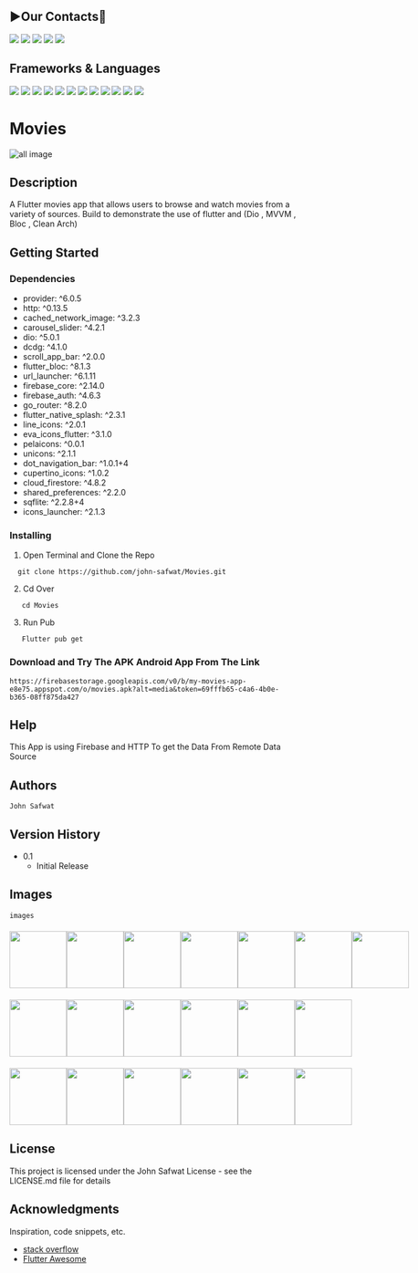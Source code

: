 ## **▶️Our Contacts📱**
<a href="https://github.com/john-safwat"><img src="https://img.shields.io/badge/GitHub-100000?style=for-the-badge&logo=github&logoColor=white"/></a>
<a href="https://www.linkedin.com/in/john-safwat-b3645427a/" title="LinkedIn"><img src="https://img.shields.io/badge/LinkedIn-0077B5?style=for-the-badge&logo=linkedin&logoColor=white"/></a>
<a href="https://www.facebook.com/john.safwat.77/" title="LinkedIn"><img src="https://img.shields.io/badge/Facebook-1877F2?style=for-the-badge&logo=facebook&logoColor=white"/></a>
<a href="https://www.instagram.com/john_s_911/" title="LinkedIn"><img src="https://img.shields.io/badge/Instagram-E4405F?style=for-the-badge&logo=instagram&logoColor=white"/></a>
<a href="https://www.behance.net/johnsafwat" title="LinkedIn"><img src="https://img.shields.io/badge/-Behance-blue?style=for-the-badge&logo=behance&logoColor=white"/></a>

## Frameworks & Languages
<a><img src = "https://img.shields.io/badge/Flutter-02569B?style=for-the-badge&logo=flutter&logoColor=white"></a>
<a><img src = "https://img.shields.io/badge/Dart-0175C2?style=for-the-badge&logo=dart&logoColor=white"></a>
<a><img src = "https://img.shields.io/badge/SQLite-07405E?style=for-the-badge&logo=sqlite&logoColor=white"></a>
<a><img src = "https://img.shields.io/badge/firebase-ffca28?style=for-the-badge&logo=firebase&logoColor=black"></a>
<a><img src = "https://img.shields.io/badge/Android_Studio-3DDC84?style=for-the-badge&logo=android-studio&logoColor=white"></a>
<a><img src = "https://img.shields.io/badge/Adobe%20Photoshop-31A8FF?style=for-the-badge&logo=Adobe%20Photoshop&logoColor=black"></a>
<a><img src = "https://img.shields.io/badge/Adobe%20XD-470137?style=for-the-badge&logo=Adobe%20XD&logoColor=#FF61F6"></a>
<a><img src = "https://img.shields.io/badge/Unsplash-000000?style=for-the-badge&logo=Unsplash&logoColor=white"></a>
<a><img src = "https://img.shields.io/badge/Postman-FF6C37?style=for-the-badge&logo=Postman&logoColor=white"></a>
<a><img src = "https://img.shields.io/badge/Android-3DDC84?style=for-the-badge&logo=android&logoColor=white"></a>
<a><img src = "https://img.shields.io/badge/iOS-000000?style=for-the-badge&logo=ios&logoColor=white"></a>
<a><img src = "https://img.shields.io/badge/GIT-E44C30?style=for-the-badge&logo=git&logoColor=white"></a>



# Movies

![all image](https://firebasestorage.googleapis.com/v0/b/my-movies-app-e8e75.appspot.com/o/App_Screen_MockupsForFree.png?alt=media&token=5163f2b5-adf4-4c7e-8777-fd7dc9ff3de0)
## Description

A Flutter movies app that allows users to browse and watch movies from a variety of sources. Build to demonstrate the use of flutter and (Dio , MVVM , Bloc , Clean Arch)

## Getting Started

### Dependencies

* provider: ^6.0.5
* http: ^0.13.5
* cached_network_image: ^3.2.3
* carousel_slider: ^4.2.1
* dio: ^5.0.1
* dcdg: ^4.1.0
* scroll_app_bar: ^2.0.0
* flutter_bloc: ^8.1.3
* url_launcher: ^6.1.11
* firebase_core: ^2.14.0
* firebase_auth: ^4.6.3
* go_router: ^8.2.0
* flutter_native_splash: ^2.3.1
* line_icons: ^2.0.1
* eva_icons_flutter: ^3.1.0
* pelaicons: ^0.0.1
* unicons: ^2.1.1
* dot_navigation_bar: ^1.0.1+4
* cupertino_icons: ^1.0.2
* cloud_firestore: ^4.8.2
* shared_preferences: ^2.2.0
* sqflite: ^2.2.8+4
* icons_launcher: ^2.1.3


### Installing

1. Open Terminal and Clone the Repo
```
  git clone https://github.com/john-safwat/Movies.git
```

2. Cd Over
```
   cd Movies
```

3. Run Pub
```
   Flutter pub get
```

### Download and Try The APK Android App From The Link

````
https://firebasestorage.googleapis.com/v0/b/my-movies-app-e8e75.appspot.com/o/movies.apk?alt=media&token=69fffb65-c4a6-4b0e-b365-08ff875da427
````

## Help

This App is using Firebase and HTTP To get the Data From Remote Data Source

## Authors

````
John Safwat
````

## Version History

* 0.1
    * Initial Release

## Images
````
images
````
<div style= "display : flex ; justify-content: space-around ; margin : 20px 0px">
<img src = "https://firebasestorage.googleapis.com/v0/b/my-movies-app-e8e75.appspot.com/o/Splash.png?alt=media&token=61ca9350-fed0-4cdc-a551-8279559091ce" width = "100px">
<img src = "https://firebasestorage.googleapis.com/v0/b/my-movies-app-e8e75.appspot.com/o/Screenshot_20230714_153707.png?alt=media&token=b2894ac1-685d-47ff-a0c9-1b3557949cf9" width = "100px">
<img src = "https://firebasestorage.googleapis.com/v0/b/my-movies-app-e8e75.appspot.com/o/Screenshot_20230714_153743.png?alt=media&token=ea552653-da98-4731-afc9-1a75c7eb0f07" width = "100px">
<img src = "https://firebasestorage.googleapis.com/v0/b/my-movies-app-e8e75.appspot.com/o/Screenshot_20230714_153754.png?alt=media&token=32833542-525a-4f2e-9e4a-145f70ef330c" width = "100px">
<img src = "https://firebasestorage.googleapis.com/v0/b/my-movies-app-e8e75.appspot.com/o/Screenshot_20230714_153801.png?alt=media&token=7b879721-90d3-4359-a5b5-00246080c242" width = "100px">
<img src = "https://firebasestorage.googleapis.com/v0/b/my-movies-app-e8e75.appspot.com/o/Screenshot_20230714_153823.png?alt=media&token=3b6dec00-64e9-40c9-b074-1c56b03f5601" width = "100px">
<img src = "https://firebasestorage.googleapis.com/v0/b/my-movies-app-e8e75.appspot.com/o/Screenshot_20230714_153938.png?alt=media&token=5aa6672c-e3db-44df-a331-84e351016acc" width = "100px">

</div>
<div style= "display : flex ; justify-content: space-around ; margin : 20px 0px">
<img src = "https://firebasestorage.googleapis.com/v0/b/my-movies-app-e8e75.appspot.com/o/Splash%20%E2%80%93%202.png?alt=media&token=1de1f20a-35b5-4303-98a0-935c78eb9361" width = "100px">
<img src = "https://firebasestorage.googleapis.com/v0/b/my-movies-app-e8e75.appspot.com/o/Splash%20%E2%80%93%201.png?alt=media&token=72615291-9b71-417d-9d12-96e9eb13dc0c" width = "100px">
<img src = "https://firebasestorage.googleapis.com/v0/b/my-movies-app-e8e75.appspot.com/o/Splash%20%E2%80%93%203.png?alt=media&token=da7fccc8-a459-4cef-9cad-174c59bd8aa9" width = "100px">
<img src = "https://firebasestorage.googleapis.com/v0/b/my-movies-app-e8e75.appspot.com/o/Screenshot_20230714_152338.png?alt=media&token=18733ec7-9111-4733-86c1-9c1966882c49" width = "100px">
<img src = "https://firebasestorage.googleapis.com/v0/b/my-movies-app-e8e75.appspot.com/o/Screenshot_20230714_152431.png?alt=media&token=5418088b-7067-4cf8-bd9c-9ea414d87b7a" width = "100px">
<img src = "https://firebasestorage.googleapis.com/v0/b/my-movies-app-e8e75.appspot.com/o/Screenshot_20230714_152508.png?alt=media&token=a7aaf1bc-eeff-4bff-a4a5-d47655dac399" width = "100px">
</div>
<div style= "display : flex ; justify-content: space-around ; margin : 20px 0px">
<img src = "https://firebasestorage.googleapis.com/v0/b/my-movies-app-e8e75.appspot.com/o/Screenshot_20230714_152538.png?alt=media&token=1c333bdd-6b8b-4ea4-8c78-3664396ccb88" width = "100px">
<img src = "https://firebasestorage.googleapis.com/v0/b/my-movies-app-e8e75.appspot.com/o/Screenshot_20230714_152604.png?alt=media&token=f538dece-2be5-458b-9c26-0ddda5de475a" width = "100px">
<img src = "https://firebasestorage.googleapis.com/v0/b/my-movies-app-e8e75.appspot.com/o/Screenshot_20230714_152645.png?alt=media&token=f8041efb-f488-4ca1-b4d2-857271e0fb52" width = "100px">
<img src = "https://firebasestorage.googleapis.com/v0/b/my-movies-app-e8e75.appspot.com/o/Screenshot_20230714_153152.png?alt=media&token=2d41fdc8-8235-46e7-9249-74373e2b593e" width = "100px">
<img src = "https://firebasestorage.googleapis.com/v0/b/my-movies-app-e8e75.appspot.com/o/Screenshot_20230714_153212.png?alt=media&token=270de63e-d551-448d-a399-a03a13fbea79" width = "100px">
<img src = "https://firebasestorage.googleapis.com/v0/b/my-movies-app-e8e75.appspot.com/o/Screenshot_20230714_153654.png?alt=media&token=43b8cc03-ed5b-4687-9fe3-4a827f270fc4" width = "100px">
</div>


## License

This project is licensed under the John Safwat License - see the LICENSE.md file for details

## Acknowledgments

Inspiration, code snippets, etc.
* [stack overflow](https://stackoverflow.com/)
* [Flutter Awesome](https://flutterawesome.com/)
